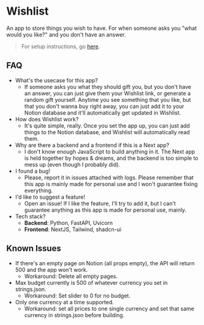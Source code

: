 # Wishlist
An app to store things you wish to have. For when someone asks you "what would you like?" and you don't have an answer.

> For setup instructions, go [here](https://github.com/Alexciao/wishlist/blob/master/doc/SETUP.md).

## FAQ
- What's the usecase for this app?
  - If someone asks you what they should gift you, but you don't have an answer, you can just give them your Wishlist link, or generate a random gift yourself. Anytime you see something that you like, but that you don't wanna buy right away, you can just add it to your Notion database and it'll automatically get updated in Wishlist.
- How does Wishlist work?
  - It's quite simple, really. Once you set the app up, you can just add things to the Notion database, and Wishlist will automatically read them.
- Why are there a backend and a frontend if this is a Next app?
  - I don't know enough JavaScript to build anything in it. The Next app is held together by hopes & dreams, and the backend is too simple to mess up (even though I probably did).
- I found a bug!
  - Please, report it in issues attached with logs. Please remember that this app is mainly made for personal use and I won't guarantee fixing everything.
- I'd like to suggest a feature!
  - Open an issue! If I like the feature, I'll try to add it, but I can't guarantee anything as this app is made for personal use, mainly.
- Tech stack?
  - **Backend**: Python, FastAPI, Uvicorn
  - **Frontend**: NextJS, Tailwind, shadcn-ui

## Known Issues
- If there's an empty page on Notion (all props empty), the API will return 500 and the app won't work.
  - Workaround: Delete all empty pages.
- Max budget currently is 500 of whatever currency you set in strings.json.
  - Workaround: Set slider to 0 for no budget.
- Only one currency at a time supported.
  - Workaround: set all prices to one single currency and set that same currency in strings.json before building.